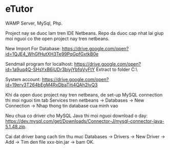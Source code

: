 # eTutor
WAMP Server, MySql, Php.

Project nay se duoc lam tren IDE Netbeans. Repo da duoc cap nhat lai giup moi nguoi co the open project nay tren netbeans.

New Import For Database: https://drive.google.com/open?id=1QJE4_WhGfHutXH3Te99PqGpfGxtkB0e

Sendmail program for localhost: https://drive.google.com/open?id=1a9uq4Q-SHsYxB6iUDr3biyjYbfqVyFtY
Extract to folder C:\

System account: https://drive.google.com/open?id=19erv3T264bEgM4RxDbaTitj4QAh2IyQ3

Khi da open duoc project nay tren netbeans, de set-up MySQL connection thi moi nguoi tim tab Services tren netbeans -> Databases -> New Connection -> Nhap thong tin database cua minh vao

Neu chua co driver cho MySQL Java thi moi nguoi download o day: https://dev.mysql.com/get/Downloads/Connector-J/mysql-connector-java-5.1.48.zip. 

Cai dat driver bang cach tim thu muc Databases -> Drivers -> New Driver -> Add -> Tim den file  xxx-bin.jar -> bam OK.

